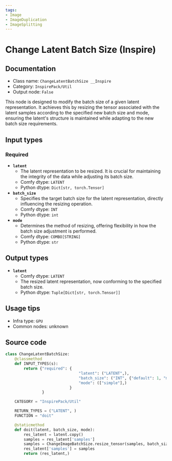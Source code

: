 ```yaml
---
tags:
- Image
- ImageDuplication
- ImageSplitting
---
```


# Change Latent Batch Size (Inspire)
## Documentation
- Class name: `ChangeLatentBatchSize __Inspire`
- Category: `InspirePack/Util`
- Output node: `False`

This node is designed to modify the batch size of a given latent representation. It achieves this by resizing the tensor associated with the latent samples according to the specified new batch size and mode, ensuring the latent's structure is maintained while adapting to the new batch size requirements.
## Input types
### Required
- **`latent`**
    - The latent representation to be resized. It is crucial for maintaining the integrity of the data while adjusting its batch size.
    - Comfy dtype: `LATENT`
    - Python dtype: `Dict[str, torch.Tensor]`
- **`batch_size`**
    - Specifies the target batch size for the latent representation, directly influencing the resizing operation.
    - Comfy dtype: `INT`
    - Python dtype: `int`
- **`mode`**
    - Determines the method of resizing, offering flexibility in how the batch size adjustment is performed.
    - Comfy dtype: `COMBO[STRING]`
    - Python dtype: `str`
## Output types
- **`latent`**
    - Comfy dtype: `LATENT`
    - The resized latent representation, now conforming to the specified batch size.
    - Python dtype: `Tuple[Dict[str, torch.Tensor]]`
## Usage tips
- Infra type: `GPU`
- Common nodes: unknown


## Source code
```python
class ChangeLatentBatchSize:
    @classmethod
    def INPUT_TYPES(s):
        return {"required": {
                                "latent": ("LATENT",),
                                "batch_size": ("INT", {"default": 1, "min": 1, "max": 4096, "step": 1}),
                                "mode": (["simple"],)
                            }
                }

    CATEGORY = "InspirePack/Util"

    RETURN_TYPES = ("LATENT", )
    FUNCTION = "doit"

    @staticmethod
    def doit(latent, batch_size, mode):
        res_latent = latent.copy()
        samples = res_latent['samples']
        samples = ChangeImageBatchSize.resize_tensor(samples, batch_size, mode)
        res_latent['samples'] = samples
        return (res_latent,)

```
